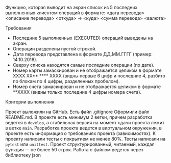 Функцию, которая выводит на экран список из 5 последних выполненных клиентом операций в формате:
<дата перевода> <описание перевода>
<откуда> -> <куда>
<сумма перевода> <валюта>

 Требования

- Последние 5 выполненных (EXECUTED) операций выведены на экран.
- Операции разделены пустой строкой.
- Дата перевода представлена в формате ДД.ММ.ГГГГ (пример: 14.10.2018).
- Сверху списка находятся самые последние операции (по дате).
- Номер карты замаскирован и не отображается целиком в формате  XXXX XX** **** XXXX (видны первые 6 цифр и последние 4, разбито по блокам по 4 цифры, разделенных пробелом).
- Номер счета замаскирован и не отображается целиком в формате  **XXXX 
(видны только последние 4 цифры номера счета).


 Критерии выполнения

Проект выложили на GitHub.
Есть файл .gitignore
Оформили файл README.md.
В проекте есть минимум 2 ветки, причем разработка ведется в `develop`, а стабильная версия на момент сдачи проекта лежит в ветке `main`.
Разработка проекта ведется в виртуальном окружении, в проекте есть информация о требованиях проекта (зависимостях).
К проекту написали тесты с покрытием не менее 80%.
Тесты написали на `pytest` или `unittest`.
Проект структурированный, читаемый, каждая функция — не более 50 строк.
Работа с файлом ведется через библиотеку json

